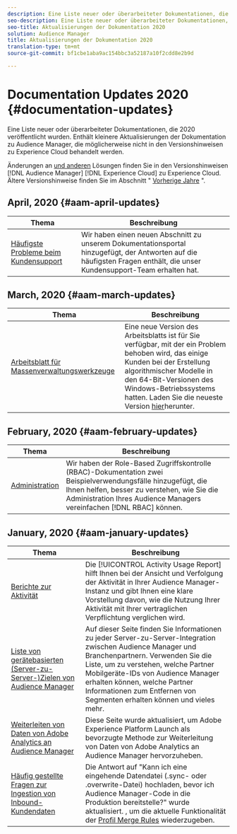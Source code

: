 ```yaml
---
description: Eine Liste neuer oder überarbeiteter Dokumentationen, die 2020 veröffentlicht wurden. Enthält kleinere Aktualisierungen der Dokumentation zu Audience Manager, die möglicherweise nicht in den Versionshinweisen zu Experience Cloud behandelt werden.
seo-description: Eine Liste neuer oder überarbeiteter Dokumentationen, die 2020 veröffentlicht wurden. Enthält kleinere Aktualisierungen der Dokumentation zu Audience Manager, die möglicherweise nicht in den Versionshinweisen zu Experience Cloud behandelt werden.
seo-title: Aktualisierungen der Dokumentation 2020
solution: Audience Manager
title: Aktualisierungen der Dokumentation 2020
translation-type: tm+mt
source-git-commit: bf1cbe1aba9ac154bbc3a52187a10f2cdd8e2b9d

---
```



# Documentation Updates 2020 {#documentation-updates}

Eine Liste neuer oder überarbeiteter Dokumentationen, die 2020 veröffentlicht wurden. Enthält kleinere Aktualisierungen der Dokumentation zu Audience Manager, die möglicherweise nicht in den Versionshinweisen zu Experience Cloud behandelt werden.

Änderungen an [und anderen](https://marketing.adobe.com/resources/help/en_US/whatsnew/) Lösungen finden Sie in den Versionshinweisen [!DNL Audience Manager] [!DNL Experience Cloud] zu Experience Cloud. Ältere Versionshinweise finden Sie im Abschnitt &quot; [Vorherige Jahre](../docs-updates/docs-2019.md) &quot;.

## April, 2020 {#aam-april-updates}

| Thema | Beschreibung |
|---- |----|
| [Häufigste Probleme beim Kundensupport](../support-issues/support-issues-overview.md) | Wir haben einen neuen Abschnitt zu unserem Dokumentationsportal hinzugefügt, der Antworten auf die häufigsten Fragen enthält, die unser Kundensupport-Team erhalten hat. |

## March, 2020 {#aam-march-updates}

| Thema | Beschreibung |
|---- |----|
| [Arbeitsblatt für Massenverwaltungswerkzeuge](../reference/bulk-management-tools/bulk-management-intro.md) | Eine neue Version des Arbeitsblatts ist für Sie verfügbar, mit der ein Problem behoben wird, das einige Kunden bei der Erstellung algorithmischer Modelle in den 64-Bit-Versionen des Windows-Betriebssystems hatten. Laden Sie die neueste Version [hier](../reference/bulk-management-tools/assets/BAAAM_V2_20200311.xlsm)herunter. |

## February, 2020 {#aam-february-updates}

| Thema | Beschreibung |
|---- |----|
| [Administration](../features/administration/administration-overview.md#use-cases) | Wir haben der Role-Based Zugriffskontrolle (RBAC)-Dokumentation zwei Beispielverwendungsfälle hinzugefügt, die Ihnen helfen, besser zu verstehen, wie Sie die Administration Ihres Audience Managers vereinfachen [!DNL RBAC] können. |

## January, 2020 {#aam-january-updates}

| Thema | Beschreibung |
|--- |----|
| [Berichte zur Aktivität](../features/administration/activity-usage-reporting.md) | Die [!UICONTROL Activity Usage Report] hilft Ihnen bei der Ansicht und Verfolgung der Aktivität in Ihrer Audience Manager-Instanz und gibt Ihnen eine klare Vorstellung davon, wie die Nutzung Ihrer Aktivität mit Ihrer vertraglichen Verpflichtung verglichen wird. |
| [Liste von gerätebasierten (Server-zu-Server-)Zielen von Audience Manager](/help/using/features/destinations/device-based-destinations-list.md) | Auf dieser Seite finden Sie Informationen zu jeder Server-zu-Server-Integration zwischen Audience Manager und Branchenpartnern. Verwenden Sie die Liste, um zu verstehen, welche Partner Mobilgeräte-IDs von Audience Manager erhalten können, welche Partner Informationen zum Entfernen von Segmenten erhalten können und vieles mehr. |
| [Weiterleiten von Daten von Adobe Analytics an Audience Manager](../integration/integration-other-solutions/audience-management-module.md) | Diese Seite wurde aktualisiert, um Adobe Experience Platform Launch als bevorzugte Methode zur Weiterleitung von Daten von Adobe Analytics an Audience Manager hervorzuheben. |
| [Häufig gestellte Fragen zur Ingestion von Inbound-Kundendaten](/help/using/faq/faq-inbound-data-ingestion.md) | Die Antwort auf &quot;Kann ich eine eingehende Datendatei (.sync- oder .overwrite-Datei) hochladen, bevor ich Audience Manager-Code in die Produktion bereitstelle?&quot; wurde aktualisiert. , um die aktuelle Funktionalität der [Profil Merge Rules](/help/using/features/profile-merge-rules/merge-rule-targeting-options.md) wiederzugeben. |
